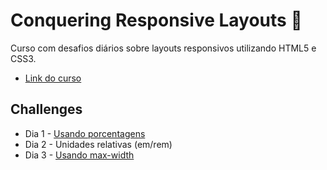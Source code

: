 # Conquering Responsive Layouts :triangular_flag_on_post:

Curso com desafios diários sobre layouts responsivos utilizando HTML5 e CSS3.

- [Link do curso](https://courses.kevinpowell.co/conquering-responsive-layouts)

## Challenges

- Dia 1 - [Usando porcentagens](https://github.com/l4ur4oliveira/conquering-responsive/tree/main/challenge-01)
- Dia 2 - Unidades relativas (em/rem)
- Dia 3 - [Usando max-width](https://github.com/l4ur4oliveira/conquering-responsive/tree/main/challenge-02)